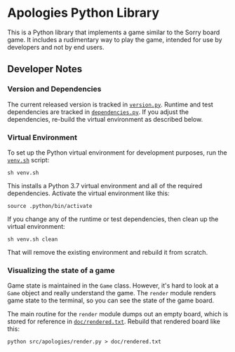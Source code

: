 # Apologies Python Library

This is a Python library that implements a game similar to the Sorry
board game.  It includes a rudimentary way to play the game, intended
for use by developers and not by end users.

## Developer Notes

### Version and Dependencies

The current released version is tracked in [`version.py`](version.py).  Runtime
and test dependencies are tracked in [`dependencies.py`](dependencies.py).  If
you adjust the dependencies, re-build the virtual environment as described
below.

### Virtual Environment

To set up the Python virtual environment for development purposes, run the
[`venv.sh`](venv.sh) script:

```shell
sh venv.sh
```

This installs a Python 3.7 virtual environment and all of the required
dependencies.  Activate the virtual environment like this:

```shell
source .python/bin/activate
```

If you change any of the runtime or test dependencies, then clean up the
virtual environment:

```shell
sh venv.sh clean
```

That will remove the existing environment and rebuild it from scratch.

### Visualizing the state of a game

Game state is maintained in the `Game` class.  However, it's hard to look at a
`Game` object and really understand the game.  The `render` module renders game
state to the terminal, so you can see the state of the game board.  

The main routine for the `render` module dumps out an empty board, which is
stored for reference in [`doc/rendered.txt`](doc/rendered.txt).  Rebuild that
rendered board like this:

```shell
python src/apologies/render.py > doc/rendered.txt
```
